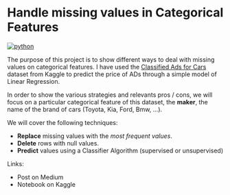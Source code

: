 # Handle missing values in Categorical Features
[![python](https://img.shields.io/badge/python-3.7-orange.svg)]()

The purpose of this project is to show different ways to deal with missing values on categorical features.
I have used the [Classified Ads for Cars](https://www.kaggle.com/mirosval/personal-cars-classifieds) dataset from Kaggle to predict the price of ADs through a simple model of Linear Regression. 

In order to show the various strategies and relevants pros / cons, we will focus on a particular categorical feature of this dataset, the **maker**, the name of the brand of cars (Toyota, Kia, Ford, Bmw, ...). 

We will cover the following techniques:
* **Replace** missing values with the *most frequent values*.
* **Delete** rows with null values.
* **Predict** values using a Classifier Algorithm (supervised or unsupervised)


Links:
- Post on Medium
- Notebook on Kaggle
